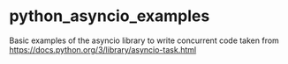 # python_asyncio_examples
Basic examples of the asyncio library to write concurrent code taken from https://docs.python.org/3/library/asyncio-task.html
